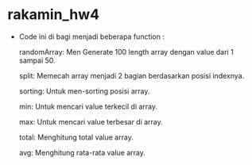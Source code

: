 # rakamin_hw4

- Code ini di bagi menjadi beberapa function :

    randomArray: Men Generate 100 length array dengan value dari 1 sampai 50.

    split: Memecah array menjadi 2 bagian berdasarkan posisi indexnya.

    sorting: Untuk men-sorting posisi array.

    min: Untuk mencari value terkecil di array.

    max: Untuk mencari value terbesar di array.

    total: Menghitung total value array.

    avg: Menghitung rata-rata value array.
